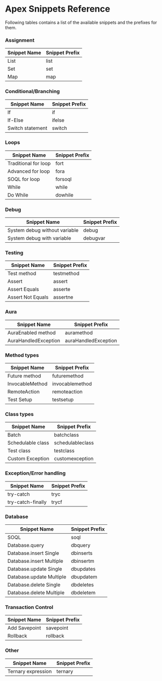 # Apex Snippets Reference

Following tables contains a list of the available snippets and the prefixes for them.

### Assignment
|Snippet Name|Snippet Prefix|
|------------|--------------|
|List|list|
|Set|set|
|Map|map|

### Conditional/Branching
|Snippet Name|Snippet Prefix|
|------------|--------------|
|If|if|
|If-Else|ifelse|
|Switch statement|switch|

### Loops
|Snippet Name|Snippet Prefix|
|------------|--------------|
|Traditional for loop|fort|
|Advanced for loop|fora|
|SOQL for loop|forsoql|
|While|while|
|Do While|dowhile|

### Debug
|Snippet Name|Snippet Prefix|
|------------|--------------|
|System debug without variable|debug|
|System debug with variable|debugvar|

### Testing
|Snippet Name|Snippet Prefix|
|------------|--------------|
|Test method|testmethod|
|Assert|assert|
|Assert Equals|asserte|
|Assert Not Equals|assertne|

### Aura
|Snippet Name|Snippet Prefix|
|------------|--------------|
|AuraEnabled method|auramethod|
|AuraHandledException|auraHandledException|

### Method types
|Snippet Name|Snippet Prefix|
|------------|--------------|
|Future method|futuremethod|
|InvocableMethod|invocablemethod|
|RemoteAction|remoteaction|
|Test Setup|testsetup|

### Class types
|Snippet Name|Snippet Prefix|
|------------|--------------|
|Batch|batchclass|
|Schedulable class|schedulableclass|
|Test class|testclass|
|Custom Exception|customexception|

### Exception/Error handling
|Snippet Name|Snippet Prefix|
|------------|--------------|
|try-catch|tryc|
|try-catch-finally|trycf|

### Database
|Snippet Name|Snippet Prefix|
|------------|--------------|
|SOQL|soql|
|Database.query|dbquery|
|Database.insert Single|dbinserts|
|Database.insert Multiple|dbinsertm|
|Database.update Single|dbupdates|
|Database.update Multiple|dbupdatem|
|Database.delete Single|dbdeletes|
|Database.delete Multiple|dbdeletem|

### Transaction Control
|Snippet Name|Snippet Prefix|
|------------|--------------|
|Add Savepoint|savepoint|
|Rollback|rollback|

### Other
|Snippet Name|Snippet Prefix|
|------------|--------------|
|Ternary expression|ternary|